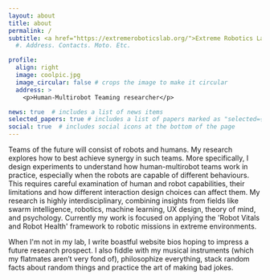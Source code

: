 ```yaml
---
layout: about
title: about
permalink: /
subtitle: <a href="https://extremeroboticslab.org/">Extreme Robotics Laboratory, University of Birmingham </a>
  #. Address. Contacts. Moto. Etc.

profile:
  align: right
  image: coolpic.jpg
  image_circular: false # crops the image to make it circular
  address: >
    <p>Human-Multirobot Teaming researcher</p>

news: true  # includes a list of news items
selected_papers: true # includes a list of papers marked as "selected={true}"
social: true  # includes social icons at the bottom of the page
---
```


Teams of the future will consist of robots and humans. My research explores how to best achieve synergy in such teams. More specifically, I design experiments to understand how human-multirobot teams work in practice, especially when the robots are capable of different behaviours. This requires careful examination of human and robot capabilities, their limitations and how different interaction design choices can affect them. My research is highly interdisciplinary, combining insights from fields like swarm intelligence, robotics, machine learning, UX design, theory of mind, and psychology. Currently my work is focused on applying the 'Robot Vitals and Robot Health' framework to robotic missions in extreme environments.
<!-- To any team I bring an acumen specialised for collaborative interdisciplinary research and a natural aptitude for problem solving. Get  -->

When I'm not in my lab, I write boastful website bios hoping to impress a future research prospect. I also fiddle with my musical instruments (which my flatmates aren’t very fond of), philosophize everything, stack random facts about random things and practice the art of making bad jokes. 